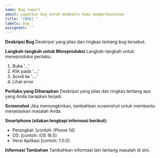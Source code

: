 ```yaml
---
name: Bug report
about: Laporkan bug untuk membantu kami memperbaikinya
title: "[BUG] "
labels: bug
assignees: ''
---
```


**Deskripsi Bug**
Deskripsi yang jelas dan ringkas tentang bug tersebut.

**Langkah-langkah untuk Mereproduksi**
Langkah-langkah untuk mereproduksi perilaku:
1. Buka '...'
2. Klik pada '....'
3. Scroll ke '....'
4. Lihat error

**Perilaku yang Diharapkan**
Deskripsi yang jelas dan ringkas tentang apa yang Anda harapkan terjadi.

**Screenshot**
Jika memungkinkan, tambahkan screenshot untuk membantu menjelaskan masalah Anda.

**Smartphone (silakan lengkapi informasi berikut):**
 - Perangkat: [contoh: iPhone 14]
 - OS: [contoh: iOS 16.5]
 - Versi Aplikasi [contoh: 1.0.0]

**Informasi Tambahan**
Tambahkan informasi lain tentang masalah di sini.
